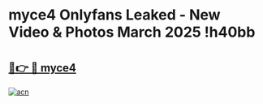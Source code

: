 # myce4 Onlyfans Leaked - New Video & Photos March 2025 !h40bb

# <h2><a href="https://pb5tqr.iuczelnia.edu.pl?title=myce4&ref=h40bb">🔗👉 🔴 myce4</a></h2>

[![acn](https://github.com/user-attachments/assets/0f9c940e-d8b0-45ae-aac7-cd30a18b3e1c)](https://pb5tqr.iuczelnia.edu.pl?title=myce4&ref=h40bb)

